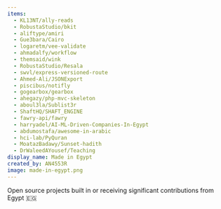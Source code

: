 ```yaml
---
items:
  - KL13NT/ally-reads
  - RobustaStudio/bkit
  - aliftype/amiri
  - Gue3bara/Cairo
  - logaretm/vee-validate
  - ahmadalfy/workflow
  - themsaid/wink
  - RobustaStudio/Resala
  - swvl/express-versioned-route
  - Ahmed-Ali/JSONExport
  - piscibus/notifly
  - gogearbox/gearbox
  - ahegazy/php-mvc-skeleton
  - aboul3la/Sublist3r
  - ShaftHQ/SHAFT_ENGINE
  - fawry-api/fawry
  - harryadel/AI-ML-Driven-Companies-In-Egypt
  - abdumostafa/awesome-in-arabic
  - hci-lab/PyQuran
  - MoatazBadawy/Sunset-hadith
  - DrWaleedAYousef/Teaching
display_name: Made in Egypt
created_by: AN4553R
image: made-in-egypt.png
---
```

Open source projects built in or receiving significant contributions from Egypt 🇪🇬
